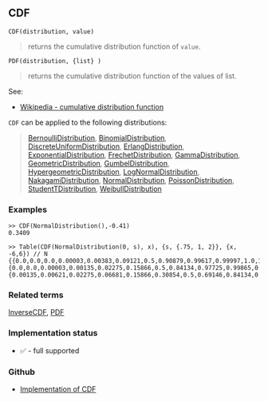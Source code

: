 ## CDF

```
CDF(distribution, value)
```

> returns the cumulative distribution function of `value`. 

```
PDF(distribution, {list} )
```

> returns the cumulative distribution function of the values of list. 

See:
* [Wikipedia - cumulative distribution function](https://en.wikipedia.org/wiki/Cumulative_distribution_function)

`CDF` can be applied to the following distributions:

> [BernoulliDistribution](BernoulliDistribution.md), [BinomialDistribution](BinomialDistribution.md), [DiscreteUniformDistribution](DiscreteUniformDistribution.md), [ErlangDistribution](ErlangDistribution.md), [ExponentialDistribution](ExponentialDistribution.md), [FrechetDistribution](FrechetDistribution.md), 
[GammaDistribution](GammaDistribution.md), [GeometricDistribution](GeometricDistribution.md), [GumbelDistribution](GumbelDistribution.md), [HypergeometricDistribution](HypergeometricDistribution.md), [LogNormalDistribution](LogNormalDistribution.md), [NakagamiDistribution](NakagamiDistribution.md), [NormalDistribution](NormalDistribution.md), 
[PoissonDistribution](PoissonDistribution.md), [StudentTDistribution](StudentTDistribution.md), [WeibullDistribution](WeibullDistribution.md) 

### Examples

``` 
>> CDF(NormalDistribution(),-0.41)
0.3409

>> Table(CDF(NormalDistribution(0, s), x), {s, {.75, 1, 2}}, {x, -6,6}) // N
{{0.0,0.0,0.0,0.00003,0.00383,0.09121,0.5,0.90879,0.99617,0.99997,1.0,1.0,1.0},{0.0,0.0,0.00003,0.00135,0.02275,0.15866,0.5,0.84134,0.97725,0.99865,0.99997,1.0,1.0},{0.00135,0.00621,0.02275,0.06681,0.15866,0.30854,0.5,0.69146,0.84134,0.93319,0.97725,0.99379,0.99865}}
```
  

### Related terms 
[InverseCDF](InverseCDF.md), [PDF](PDF.md)  







### Implementation status

* &#x2705; - full supported

### Github

* [Implementation of CDF](https://github.com/axkr/symja_android_library/blob/master/symja_android_library/matheclipse-core/src/main/java/org/matheclipse/core/builtin/StatisticsFunctions.java#L482) 
